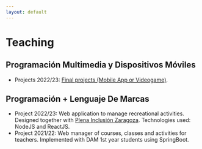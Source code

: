 ```yaml
---
layout: default
---
```


# Teaching

## Programación Multimedia y Dispositivos Móviles
*   Projects 2022/23: [Final projects (Mobile App or Videogame)](./teaching/pmdm/pmdm-2022-23.html).

## Programación + Lenguaje De Marcas
*   Project 2022/23: Web application to manage recreational activities. Designed together with [Plena Inclusión Zaragoza](http://www.plenainclusionaragon.com/). Technologies used: NodeJS and ReactJS.
*   Project 2021/22: Web manager of courses, classes and activities for teachers. Implemented with DAM 1st year students using SpringBoot.
